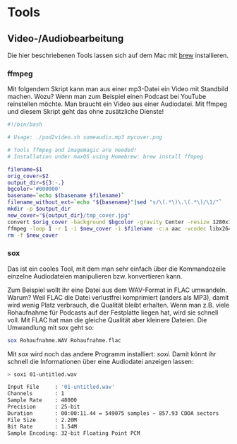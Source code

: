 # Tools

## Video-/Audiobearbeitung

Die hier beschriebenen Tools lassen sich auf dem Mac mit [brew](https://brew.sh) installieren.

### ffmpeg

Mit folgendem Skript kann man aus einer mp3-Datei ein Video mit Standbild machen. Wozu? Wenn man zum Beispiel einen Podcast bei YouTube reinstellen möchte. Man braucht ein Video aus einer Audiodatei. Mit ffmpeg und diesem Skript geht das ohne zusätzliche Dienste!

```bash
#!/bin/bash

# Usage: ./pod2video.sh someaudio.mp3 mycover.png

# Tools ffmpeg and imagemagic are needed!
# Installation under maxOS using Homebrew: brew install ffmpeg

filename=$1
orig_cover=$2
output_dir=${3:-.}
bgcolor='#000000'
basename=`echo $(basename $filename)`
filename_without_ext=`echo "${basename}"|sed "s/\(.*\)\.\(.*\)/\1/"`
mkdir -p $output_dir
new_cover="${output_dir}/tmp_cover.jpg"
convert $orig_cover -background $bgcolor -gravity Center -resize 1280x720 -extent 1280x720 $new_cover
ffmpeg -loop 1 -r 1 -i $new_cover -i $filename -c:a aac -vcodec libx264 -shortest -pix_fmt yuv420p "$output_dir/$filename_without_ext.mp4"
rm -f $new_cover
```

### sox

Das ist ein cooles Tool, mit dem man sehr einfach über die Kommandozeile einzelne Audiodateien manipulieren bzw. konvertieren kann.

Zum Beispiel wollt ihr eine Datei aus dem WAV-Format in FLAC umwandeln. Warum? Weil FLAC die Datei verlustfrei komprimiert (anders als MP3), damit wird wenig Platz verbrauch, die Qualität bleibt erhalten. Wenn man z.B. viele Rohaufnahme für Podcasts auf der Festplatte liegen hat, wird sie schnell voll. Mit FLAC hat man die gleiche Qualität aber kleinere Dateien. Die Umwandlung mit *sox* geht so:

```bash
sox Rohaufnahme.WAV Rohaufnahme.flac
```

Mit *sox* wird noch das andere Programm installiert: *soxi*. Damit könnt ihr schnell die Informationen über eine Audiodatei anzeigen lassen:

```bash
> soxi 01-untitled.wav

Input File     : '01-untitled.wav'
Channels       : 1
Sample Rate    : 48000
Precision      : 25-bit
Duration       : 00:00:11.44 = 549075 samples ~ 857.93 CDDA sectors
File Size      : 2.20M
Bit Rate       : 1.54M
Sample Encoding: 32-bit Floating Point PCM
```